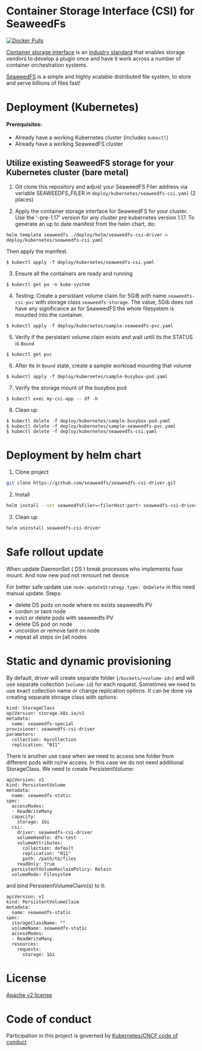 # Container Storage Interface (CSI) for SeaweedFs

[![Docker Pulls](https://img.shields.io/docker/pulls/chrislusf/seaweedfs-csi-driver.svg?maxAge=4800)](https://hub.docker.com/r/chrislusf/seaweedfs-csi-driver/)

[Container storage interface](https://kubernetes-csi.github.io/docs/) is an [industry standard](https://github.com/container-storage-interface/spec/blob/master/spec.md) that enables storage vendors to develop a plugin once and have it work across a number of container orchestration systems.

[SeaweedFS](https://github.com/chrislusf/seaweedfs) is a simple and highly scalable distributed file system, to store and serve billions of files fast!

# Deployment (Kubernetes)
#### Prerequisites:
* Already have a working Kubernetes cluster (includes `kubectl`)
* Already have a working SeaweedFS cluster

## Utilize existing SeaweedFS storage for your Kubernetes cluster (bare metal)

1. Git clone this repository and adjust your SeaweedFS Filer address via variable SEAWEEDFS_FILER in `deploy/kubernetes/seaweedfs-csi.yaml` (2 places)

2. Apply the container storage interface for SeaweedFS for your cluster.  Use the '-pre-1.17' version for any cluster pre kubernetes version 1.17.  To generate an up to date manifest from the helm chart, do:

```
helm template seaweedfs ./deploy/helm/seaweedfs-csi-driver > deploy/kubernetes/seaweedfs-csi.yaml
```
Then apply the manifest.
```
$ kubectl apply -f deploy/kubernetes/seaweedfs-csi.yaml
```
3. Ensure all the containers are ready and running
```
$ kubectl get po -n kube-system
```
4. Testing: Create a persistant volume claim for 5GiB with name `seaweedfs-csi-pvc` with storage class `seaweedfs-storage`. The value, 5Gib does not have any significance as for SeaweedFS the whole filesystem is mounted into the container.
```
$ kubectl apply -f deploy/kubernetes/sample-seaweedfs-pvc.yaml
```
5. Verify if the persistant volume claim exists and wait until its the STATUS is `Bound`
```
$ kubectl get pvc
```
6. After its in `Bound` state, create a sample workload mounting that volume
```
$ kubectl apply -f deploy/kubernetes/sample-busybox-pod.yaml
```
7. Verify the storage mount of the busybox pod
```
$ kubectl exec my-csi-app -- df -h
```
8. Clean up 
```
$ kubectl delete -f deploy/kubernetes/sample-busybox-pod.yaml
$ kubectl delete -f deploy/kubernetes/sample-seaweedfs-pvc.yaml
$ kubectl delete -f deploy/kubernetes/seaweedfs-csi.yaml
```

# Deployment by helm chart

1. Clone project 
```bash
git clone https://github.com/seaweedfs/seaweedfs-csi-driver.git
```
2. Install
```bash
helm install --set seaweedfsFiler=<filerHost:port> seaweedfs-csi-driver ./seaweedfs-csi-driver/deploy/helm/seaweedfs-csi-driver
```

3. Clean up
```bash
helm uninstall seaweedfs-csi-driver
```

# Safe rollout update
When update DaemonSet ( DS ) break processes who implements fuse mount. 
And now new pod not remount net device

For better safe update use ``node.updateStrategy.type: OnDelete`` in this need manual update. Steps:
 - delete DS pods on node where no exists seaweedfs PV
 - cordon or taint node 
 - evict or delete pods with seaweedfs PV
 - delete DS pod on node
 - uncordon or remove taint on node
 - repeat all steps on [all nodes 

# Static and dynamic provisioning

By default, driver will create separate folder (`/buckets/<volume-id>`) and will use separate collection (`volume-id`)
for each request. Sometimes we need to use exact collection name or change replication options.
It can be done via creating separate storage class with options:

```
kind: StorageClass
apiVersion: storage.k8s.io/v1
metadata:
  name: seaweedfs-special
provisioner: seaweedfs-csi-driver
parameters:
  collection: mycollection
  replication: "011"
```

There is another use case when we need to access one folder from different pods with ro/rw access.
In this case we do not need additional StorageClass. We need to create PersistentVolume:

```
apiVersion: v1
kind: PersistentVolume
metadata:
  name: seaweedfs-static
spec:
  accessModes:
  - ReadWriteMany
  capacity:
    storage: 1Gi
  csi:
    driver: seaweedfs-csi-driver
    volumeHandle: dfs-test
    volumeAttributes:
      collection: default
      replication: "011"
      path: /path/to/files
    readOnly: true
  persistentVolumeReclaimPolicy: Retain
  volumeMode: Filesystem
```

and bind PersistentVolumeClaim(s) to it:

```
apiVersion: v1
kind: PersistentVolumeClaim
metadata:
  name: seaweedfs-static
spec:
  storageClassName: ""
  volumeName: seaweedfs-static
  accessModes:
  - ReadWriteMany
  resources:
    requests:
      storage: 1Gi
```

# License
[Apache v2 license](https://www.apache.org/licenses/LICENSE-2.0)

# Code of conduct
Participation in this project is governed by [Kubernetes/CNCF code of conduct](https://github.com/kubernetes/community/blob/master/code-of-conduct.md)
